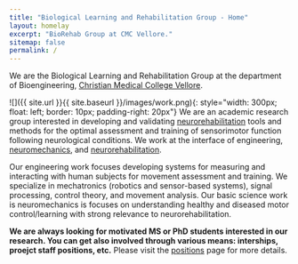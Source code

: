 ```yaml
---
title: "Biological Learning and Rehabilitation Group - Home"
layout: homelay
excerpt: "BioRehab Group at CMC Vellore."
sitemap: false
permalink: /
---
```


We are the Biological Learning and Rehabilitation Group at the department of Bioengineering, [Christian Medical College Vellore](https://www.cmch-vellore.edu/).

![]({{ site.url }}{{ site.baseurl }}/images/work.png){: style="width: 300px; float: left; border: 10px; padding-right: 20px"} We are an academic research group interested in developing and validating [neurorehabilitation](https://en.wikipedia.org/wiki/Neurorehabilitation) tools and methods for the optimal assessment and training of sensorimotor function following neurological conditions. We work at the interface of engineering, [neuromechanics](https://en.wikipedia.org/wiki/Neuromechanics), and [neurorehabilitation](https://en.wikipedia.org/wiki/Neurorehabilitation).

<!-- <center><img src="{{ site.url }}{{ site.baseurl }}/images/work.png" style="width: 300px"></center> -->

Our engineering work focuses developing systems for measuring and interacting with human subjects for movement assessment and training. We specialize in mechatronics (robotics and sensor-based systems), signal processing, control theory, and movement analysis. Our basic science work is neuromechanics is focuses on understanding healthy and diseased motor control/learning with strong relevance to neurorehabilitation.

**We are always looking for motivated MS or PhD students interested in our research. You can get also involved through various means: interships, proejct staff positions, etc.** Please visit the [positions]() page for more details.
